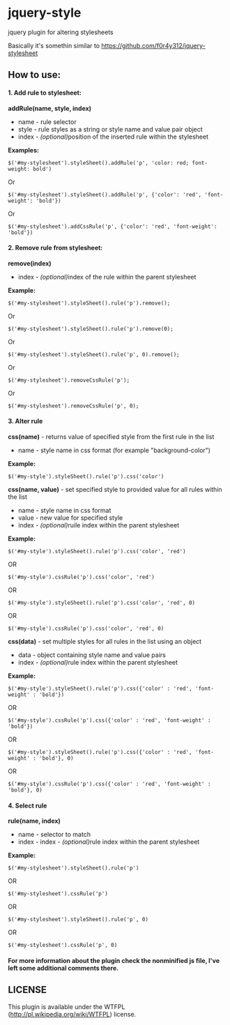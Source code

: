 jquery-style
============

jquery plugin for altering stylesheets

Basically it's somethin similar to https://github.com/f0r4y312/jquery-stylesheet

<h2>How to use:</h2>

<h4>1. Add rule to stylesheet:</h4>

<b>addRule(name, style, index)</b><br/>
<ul>
<li>name - rule selector</li>
<li>style - rule styles as a string or style name and value pair object</li>
<li>index - <i>(optional)</i>position of the inserted rule within the stylesheet</li>
</ul>

<b>Examples:</b>

	$('#my-stylesheet').styleSheet().addRule('p', 'color: red; font-weight: bold')
  
Or

	$('#my-stylesheet').styleSheet().addRule('p', {'color': 'red', 'font-weight': 'bold'})
  
Or

	$('#my-stylesheet').addCssRule('p', {'color': 'red', 'font-weight': 'bold'})

<h4>2. Remove rule from stylesheet:</h4>

<b>remove(index)</b><br/>
<ul>
<li>index - <i>(optional)</i>index of the rule within the parent stylesheet</li>
</ul>

<b>Example:</b>

	$('#my-stylesheet').styleSheet().rule('p').remove();
  
Or

	$('#my-stylesheet').styleSheet().rule('p').remove(0);
  
Or

	$('#my-stylesheet').styleSheet().rule('p', 0).remove();

Or  

	$('#my-stylesheet').removeCssRule('p');

Or

	$('#my-stylesheet').removeCssRule('p', 0);

<h4>3. Alter rule</h4>

<b>css(name)</b> - returns value of specified style from the first rule in the list<br/>
<ul>
<li>name - style name in css format (for example "background-color")</li>
</ul>

<b>Example:</b>

	$('#my-style').styleSheet().rule('p').css('color')

<b>css(name, value)</b> - set specified style to provided value for all rules within the list<br/>
<ul>
<li>name - style name in css format</li>
<li>value - new value for specified style</li>
<li>index - <i>(optional)</i>ruile index within the parent stylesheet</li>
</ul>

<b>Example:</b>

	$('#my-style').styleSheet().rule('p').css('color', 'red')
	
OR

	$('#my-style').cssRule('p').css('color', 'red')

OR

	$('#my-style').styleSheet().rule('p').css('color', 'red', 0)

OR

	$('#my-style').cssRule('p').css('color', 'red', 0)

<b>css(data)</b> - set multiple styles for all rules in the list using an object</br>
<ul>
<li>data - object containing style name and value pairs</li>
<li>index - <i>(optional)</i>rule index within the parent stylesheet</li>
</ul>

<b>Example:</b>

	$('#my-style').styleSheet().rule('p').css({'color' : 'red', 'font-weight' : 'bold'})
	
OR
	
	$('#my-style').cssRule('p').css({'color' : 'red', 'font-weight' : 'bold'})
	
OR

	$('#my-style').styleSheet().rule('p').css({'color' : 'red', 'font-weight' : 'bold'}, 0)

OR
	
	$('#my-style').cssRule('p').css({'color' : 'red', 'font-weight' : 'bold'}, 0)
	
<h4>4. Select rule</h4>

<b>rule(name, index)</b>
<ul>
<li>name - selector to match</li>
<li>index - index - <i>(optional)</i>rule index within the parent stylesheet</li>
</ul>

<b>Example:</b>

	$('#my-stylesheet').styleSheet().rule('p')
	
OR

	$('#my-stylesheet').cssRule('p')

OR

	$('#my-stylesheet').styleSheet().rule('p', 0)

OR

	$('#my-stylesheet').cssRule('p', 0)
	
<h4>For more information about the plugin check the nonminified js file, I've left some additional comments there.</h4>
	
<h2>LICENSE</h2>

This plugin is available under the WTFPL (http://pl.wikipedia.org/wiki/WTFPL) license.
